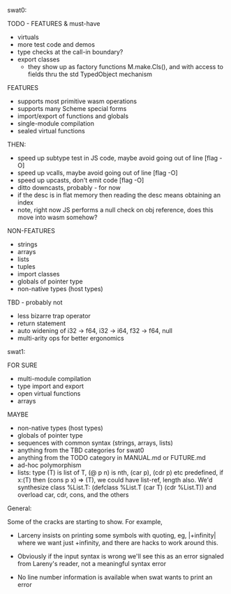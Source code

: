 swat0:

TODO - FEATURES & must-have
- virtuals
- more test code and demos
- type checks at the call-in boundary?
- export classes
  - they show up as factory functions M.make.Cls(), and with
    access to fields thru the std TypedObject mechanism

FEATURES
- supports most primitive wasm operations
- supports many Scheme special forms
- import/export of functions and globals
- single-module compilation
- sealed virtual functions

THEN:
- speed up subtype test in JS code, maybe avoid going out of line [flag -O]
- speed up vcalls, maybe avoid going out of line [flag -O]
- speed up upcasts, don't emit code [flag -O]
- ditto downcasts, probably - for now
- if the desc is in flat memory then reading the desc means obtaining an index
- note, right now JS performs a null check on obj reference, does this move into wasm somehow?

NON-FEATURES
- strings
- arrays
- lists
- tuples
- import classes
- globals of pointer type
- non-native types (host types)

TBD - probably not
- less bizarre trap operator
- return statement
- auto widening of i32 -> f64, i32 -> i64, f32 -> f64, null
- multi-arity ops for better ergonomics


swat1:

FOR SURE
- multi-module compilation
- type import and export
- open virtual functions
- arrays

MAYBE
- non-native types (host types)
- globals of pointer type
- sequences with common syntax (strings, arrays, lists)
- anything from the TBD categories for swat0
- anything from the TODO category in MANUAL.md or FUTURE.md
- ad-hoc polymorphism
- lists: type (T) is list of T, (@ p n) is nth, (car p), (cdr p) etc predefined,
  if x:(T) then (cons p x) => (T), we could have list-ref, length also.  We'd
  synthesize class %List.T: (defclass %List.T (car T) (cdr %List.T)) and
  overload car, cdr, cons, and the others


General:

Some of the cracks are starting to show.  For example,

- Larceny insists on printing some symbols with quoting, eg,
  |+infinity| where we want just +infinity, and there are hacks to
  work around this.

- Obviously if the input syntax is wrong we'll see this as an error
  signaled from Lareny's reader, not a meaningful syntax error

- No line number information is available when swat wants to print
  an error
